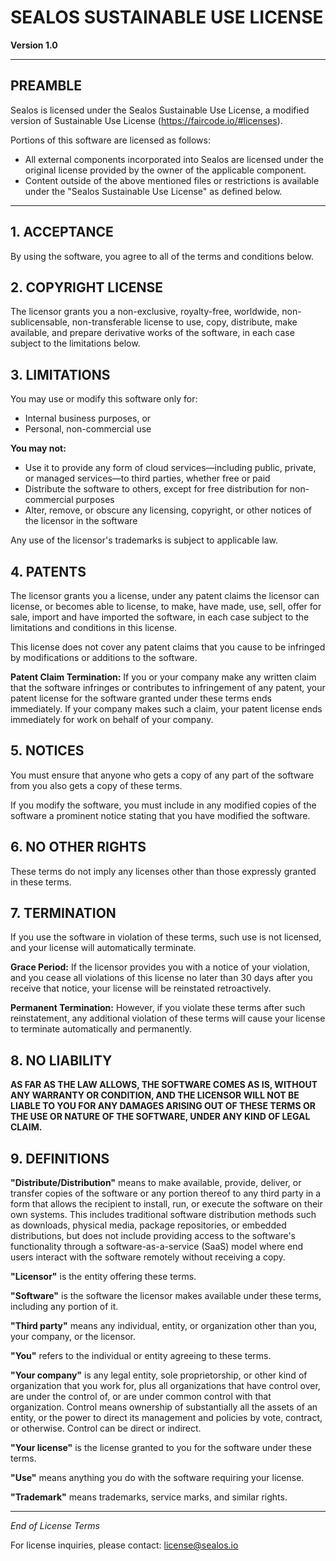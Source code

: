 # SEALOS SUSTAINABLE USE LICENSE

**Version 1.0**

---

## PREAMBLE

Sealos is licensed under the Sealos Sustainable Use License, a modified version of Sustainable Use License (https://faircode.io/#licenses).

Portions of this software are licensed as follows:

- All external components incorporated into Sealos are licensed under the original license provided by the owner of the applicable component.
- Content outside of the above mentioned files or restrictions is available under the "Sealos Sustainable Use License" as defined below.

---

## 1. ACCEPTANCE

By using the software, you agree to all of the terms and conditions below.

## 2. COPYRIGHT LICENSE

The licensor grants you a non-exclusive, royalty-free, worldwide, non-sublicensable, non-transferable license to use, copy, distribute, make available, and prepare derivative works of the software, in each case subject to the limitations below.

## 3. LIMITATIONS

You may use or modify this software only for:
- Internal business purposes, or
- Personal, non-commercial use

**You may not:**

- Use it to provide any form of cloud services—including public, private, or managed services—to third parties, whether free or paid
- Distribute the software to others, except for free distribution for non-commercial purposes
- Alter, remove, or obscure any licensing, copyright, or other notices of the licensor in the software

Any use of the licensor's trademarks is subject to applicable law.

## 4. PATENTS

The licensor grants you a license, under any patent claims the licensor can license, or becomes able to license, to make, have made, use, sell, offer for sale, import and have imported the software, in each case subject to the limitations and conditions in this license.

This license does not cover any patent claims that you cause to be infringed by modifications or additions to the software.

**Patent Claim Termination:** If you or your company make any written claim that the software infringes or contributes to infringement of any patent, your patent license for the software granted under these terms ends immediately. If your company makes such a claim, your patent license ends immediately for work on behalf of your company.

## 5. NOTICES

You must ensure that anyone who gets a copy of any part of the software from you also gets a copy of these terms.

If you modify the software, you must include in any modified copies of the software a prominent notice stating that you have modified the software.

## 6. NO OTHER RIGHTS

These terms do not imply any licenses other than those expressly granted in these terms.

## 7. TERMINATION

If you use the software in violation of these terms, such use is not licensed, and your license will automatically terminate.

**Grace Period:** If the licensor provides you with a notice of your violation, and you cease all violations of this license no later than 30 days after you receive that notice, your license will be reinstated retroactively.

**Permanent Termination:** However, if you violate these terms after such reinstatement, any additional violation of these terms will cause your license to terminate automatically and permanently.

## 8. NO LIABILITY

**AS FAR AS THE LAW ALLOWS, THE SOFTWARE COMES AS IS, WITHOUT ANY WARRANTY OR CONDITION, AND THE LICENSOR WILL NOT BE LIABLE TO YOU FOR ANY DAMAGES ARISING OUT OF THESE TERMS OR THE USE OR NATURE OF THE SOFTWARE, UNDER ANY KIND OF LEGAL CLAIM.**

## 9. DEFINITIONS

**"Distribute/Distribution"** means to make available, provide, deliver, or transfer copies of the software or any portion thereof to any third party in a form that allows the recipient to install, run, or execute the software on their own systems. This includes traditional software distribution methods such as downloads, physical media, package repositories, or embedded distributions, but does not include providing access to the software's functionality through a software-as-a-service (SaaS) model where end users interact with the software remotely without receiving a copy.

**"Licensor"** is the entity offering these terms.

**"Software"** is the software the licensor makes available under these terms, including any portion of it.

**"Third party"** means any individual, entity, or organization other than you, your company, or the licensor.

**"You"** refers to the individual or entity agreeing to these terms.

**"Your company"** is any legal entity, sole proprietorship, or other kind of organization that you work for, plus all organizations that have control over, are under the control of, or are under common control with that organization. Control means ownership of substantially all the assets of an entity, or the power to direct its management and policies by vote, contract, or otherwise. Control can be direct or indirect.

**"Your license"** is the license granted to you for the software under these terms.

**"Use"** means anything you do with the software requiring your license.

**"Trademark"** means trademarks, service marks, and similar rights.

---

*End of License Terms*

For license inquiries, please contact: license@sealos.io